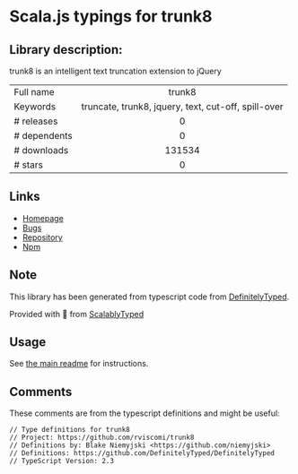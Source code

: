 
# Scala.js typings for trunk8


## Library description:
trunk8 is an intelligent text truncation extension to jQuery

|                    |                 |
| ------------------ | :-------------: |
| Full name          | trunk8 |
| Keywords           | truncate, trunk8, jquery, text, cut-off, spill-over |
| # releases         | 0 |
| # dependents       | 0 |
| # downloads        | 131534 |
| # stars            | 0 |

## Links
- [Homepage](https://github.com/rviscomi/trunk8#readme)
- [Bugs](https://github.com/rviscomi/trunk8/issues)
- [Repository](https://github.com/rviscomi/trunk8)
- [Npm](https://www.npmjs.com/package/trunk8)
    


## Note
This library has been generated from typescript code from [DefinitelyTyped](https://definitelytyped.org).

Provided with :purple_heart: from [ScalablyTyped](https://github.com/oyvindberg/ScalablyTyped)

## Usage
See [the main readme](../../readme.md) for instructions.

## Comments

These comments are from the typescript definitions and might be useful:
```
// Type definitions for trunk8
// Project: https://github.com/rviscomi/trunk8
// Definitions by: Blake Niemyjski <https://github.com/niemyjski>
// Definitions: https://github.com/DefinitelyTyped/DefinitelyTyped
// TypeScript Version: 2.3

```

